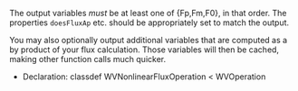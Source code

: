 

The output variables *must* be at least one of {Fp,Fm,F0}, in that order. The properties `doesFluxAp` etc. should be appropriately set to match the output.

You may also optionally output additional variables that are computed as a by product of your flux calculation. Those variables will then be cached, making other function calls much quicker.

- Declaration: classdef WVNonlinearFluxOperation < WVOperation
